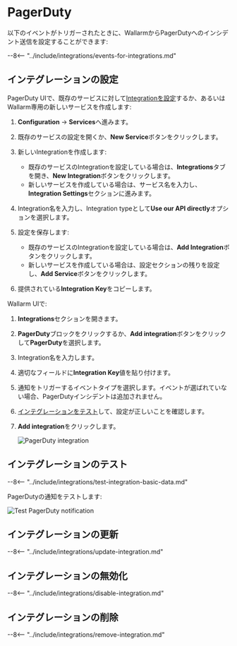 [link-pagerduty-docs]: https://support.pagerduty.com/docs/services-and-integrations

# PagerDuty

以下のイベントがトリガーされたときに、WallarmからPagerDutyへのインシデント送信を設定することができます:

--8<-- "../include/integrations/events-for-integrations.md"

##  インテグレーションの設定

PagerDuty UIで、既存のサービスに対して[Integrationを設定][link-pagerduty-docs]するか、あるいはWallarm専用の新しいサービスを作成します:

1. **Configuration** → **Services**へ進みます。
2. 既存のサービスの設定を開くか、**New Service**ボタンをクリックします。
3. 新しいIntegrationを作成します:

    *   既存のサービスのIntegrationを設定している場合は、**Integrations**タブを開き、**New Integration**ボタンをクリックします。
    *   新しいサービスを作成している場合は、サービス名を入力し、**Integration Settings**セクションに進みます。
4. Integration名を入力し、Integration typeとして**Use our API directly**オプションを選択します。
5. 設定を保存します:

    *   既存のサービスのIntegrationを設定している場合は、**Add Integration**ボタンをクリックします。
    *   新しいサービスを作成している場合は、設定セクションの残りを設定し、**Add Service**ボタンをクリックします。
    
5. 提供されている**Integration Key**をコピーします。

Wallarm UIで:

1. **Integrations**セクションを開きます。
2. **PagerDuty**ブロックをクリックするか、**Add integration**ボタンをクリックして**PagerDuty**を選択します。
3. Integration名を入力します。
4. 適切なフィールドに**Integration Key**値を貼り付けます。
5. 通知をトリガーするイベントタイプを選択します。イベントが選ばれていない場合、PagerDutyインシデントは追加されません。
6. [インテグレーションをテスト](#testing-integration)して、設定が正しいことを確認します。
7. **Add integration**をクリックします。

   ![PagerDuty integration](../../../images/user-guides/settings/integrations/add-pagerduty-integration.png)

## インテグレーションのテスト

--8<-- "../include/integrations/test-integration-basic-data.md"

PagerDutyの通知をテストします:

![Test PagerDuty notification](../../../images/user-guides/settings/integrations/test-pagerduty-scope-changed.png)

## インテグレーションの更新

--8<-- "../include/integrations/update-integration.md"

## インテグレーションの無効化

--8<-- "../include/integrations/disable-integration.md"

## インテグレーションの削除

--8<-- "../include/integrations/remove-integration.md"